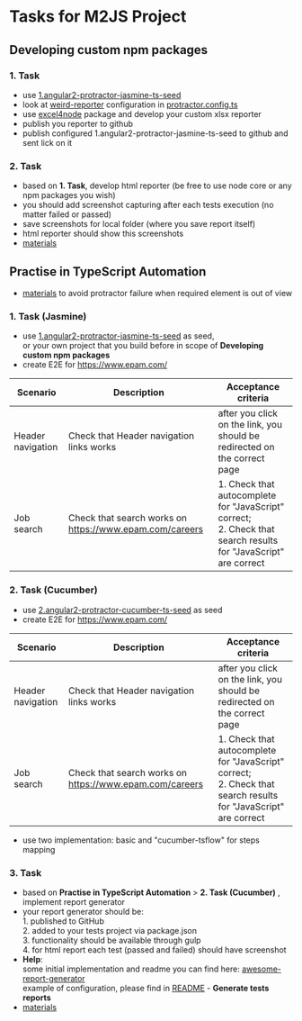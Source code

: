 # Tasks for M2JS Project

## Developing custom npm packages

### 1. Task
* use [1.angular2-protractor-jasmine-ts-seed](https://github.com/M2JS/1.angular2-protractor-jasmine-ts-seed)
* look at [weird-reporter](https://github.com/M2JS/weird-reporter) configuration in [protractor.config.ts](https://github.com/M2JS/1.angular2-protractor-jasmine-ts-seed/blob/master/protractor.config.ts)
* use [excel4node](https://www.npmjs.com/package/excel4node) package and develop your custom xlsx reporter
* publish you reporter to github
* publish configured 1.angular2-protractor-jasmine-ts-seed to github and sent lick on it

### 2. Task
* based on **1. Task**, develop html reporter (be free to use node core or any npm packages you wish)
* you should add screenshot capturing after each tests execution (no matter failed or passed)
* save screenshots for local folder (where you save report itself)
* html reporter should show this screenshots
* [materials](https://github.com/M2JS/materials/blob/master/TAKESCREENSHOT.md)

## Practise in TypeScript Automation

* [materials](https://github.com/M2JS/materials/blob/master/SCROLLING.md) to avoid protractor failure when required element is out of view

### 1. Task (Jasmine)
* use [1.angular2-protractor-jasmine-ts-seed](https://github.com/M2JS/1.angular2-protractor-jasmine-ts-seed) as seed,
<br/>or your own project that you build before in scope of **Developing custom npm packages**
* create E2E for https://www.epam.com/

| Scenario | Description | Acceptance criteria |
|----------|-------------|---------------------|
| Header navigation | Check that Header navigation links works | after you click on the link, you should be redirected on the correct page |
| Job search | Check that search works on https://www.epam.com/careers | 1. Check that autocomplete for "JavaScript" correct; <br/> 2. Check that search results for "JavaScript" are correct |

### 2. Task (Cucumber)
* use [2.angular2-protractor-cucumber-ts-seed](https://github.com/M2JS/2.angular2-protractor-cucumber-ts-seed) as seed
* create E2E for https://www.epam.com/

| Scenario | Description | Acceptance criteria |
|----------|-------------|---------------------|
| Header navigation | Check that Header navigation links works | after you click on the link, you should be redirected on the correct page |
| Job search | Check that search works on https://www.epam.com/careers | 1. Check that autocomplete for "JavaScript" correct; <br/> 2. Check that search results for "JavaScript" are correct |
* use two implementation: basic and "cucumber-tsflow" for steps mapping

### 3. Task
* based on **Practise in TypeScript Automation** > **2. Task (Cucumber)** , implement report generator
* your report generator should be:
<br/> 1. published to GitHub
<br/> 2. added to your tests project via package.json
<br/> 3. functionality should be available through gulp
<br/> 4. for html report each test (passed and failed) should have screenshot
* **Help**:
<br/> some initial implementation and readme you can find here: [awesome-report-generator](https://github.com/M2JS/awesome-report-generator)
<br/> example of configuration, please find in [README](https://github.com/M2JS/2.angular2-protractor-cucumber-ts-seed/blob/master/README.md) - **Generate tests reports**
* [materials](https://github.com/M2JS/materials/blob/master/GETIMAGEFROMDECODEDSTRING.md)